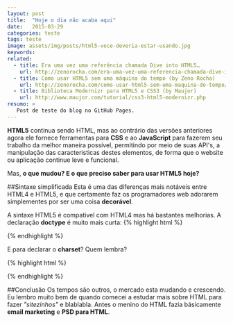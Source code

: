 ```yaml
---
layout: post
title:  "Hoje o dia não acaba aqui"
date:   2015-03-29
categories: teste
tags: teste
image: assets/img/posts/html5-voce-deveria-estar-usando.jpg
keywords:
related:
  - title: Era uma vez uma referência chamada Dive into HTML5…
    url: http://zenorocha.com/era-uma-vez-uma-referencia-chamada-dive-into-html5/
  - title: Como usar HTML5 sem uma máquina do tempo (by Zeno Rocha)
    url: http://zenorocha.com/como-usar-html5-sem-uma-maquina-do-tempo/
  - title: Biblioteca Modernizr para HTML5 e CSS3 (by Maujor)
    url: http://www.maujor.com/tutorial/css3-html5-modernizr.php
resumo: >
   Post de teste do blog no GitHub Pages.
---
```

**HTML5** continua sendo HTML, mas ao contrário das versões anteriores agora ele fornece ferramentas para **CSS** e ao **JavaScript** para fazerem seu trabalho da melhor maneira possível, permitindo por meio de suas API's, a manipulação das caracteristicas destes elementos, de forma que o website ou aplicação continue leve e funcional.

Mas, **o que mudou? E o que preciso saber para usar HTML5 hoje?**

##Sintaxe simplificada
Esta é uma das diferenças mais notáveis entre HTML4 e HTML5, e que certamente faz os programadores web adorarem simplementes por ser uma coisa **decorável**.

A sintaxe HTML5 é compativel com HTML4 mas há bastantes melhorias. A declaração **doctype** é muito mais curta:
{% highlight html %}
<!-- Era XHTML -->
<!DOCTYPE html PUBLIC "-//W3C//DTD XHTML 1.0 Transitional//EN"
"http://www.w3.org/TR/xhtml1/DTD/xhtml1-transitional.dtd">

<!-- Agora::HTML5 -->
<!DOCTYPE html>
{% endhighlight %}

E para declarar o **charset**? Quem lembra?

{% highlight html %}
<!-- Era HTML4/XHTML -->
<meta http-equiv="Content-Type" content="text/html; charset=UTF-8">

<!-- Agora::HTML5 -->
<meta charset="UTF-8">
{% endhighlight %}

##Conclusão
Os tempos são outros, o mercado esta mudando e crescendo. Eu lembro muito bem de quando comecei a estudar mais sobre HTML para fazer *"sitezinhos"* e blablabla. Antes o menino do HTML fazia básicamente **email marketing** e **PSD para HTML**.